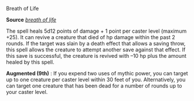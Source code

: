 Breath of Life

**Source** [_breath of life_](spells/breathOfLife.md#_breath-of-life)

The spell heals 5d12 points of damage + 1 point per caster level (maximum +25). It can revive a creature that died of hp damage within the past 2 rounds. If the target was slain by a death effect that allows a saving throw, this spell allows the creature to attempt another save against that effect. If this save is successful, the creature is revived with –10 hp plus the amount healed by this spell.

**Augmented (9th)** : If you expend two uses of mythic power, you can target up to one creature per caster level within 30 feet of you. Alternatively, you can target one creature that has been dead for a number of rounds up to your caster level.

